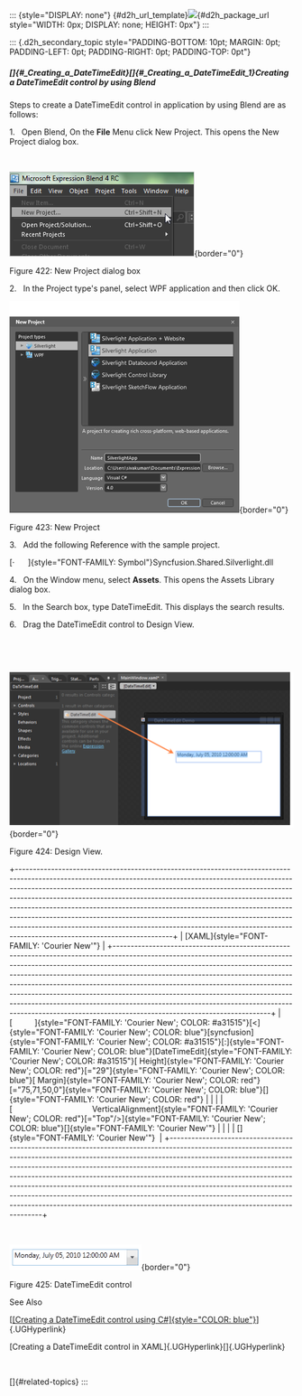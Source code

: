 ::: {style="DISPLAY: none"}
[](ms-xhelp:///?Id=d2h_url_template){#d2h_url_template}![](!package_url!){#d2h_package_url style="WIDTH: 0px; DISPLAY: none; HEIGHT: 0px"}
:::

::: {.d2h_secondary_topic style="PADDING-BOTTOM: 10pt; MARGIN: 0pt; PADDING-LEFT: 0pt; PADDING-RIGHT: 0pt; PADDING-TOP: 0pt"}
##### []{#_Creating_a_DateTimeEdit}[]{#_Creating_a_DateTimeEdit_1}Creating a DateTimeEdit control by using Blend

Steps to create a DateTimeEdit control in application by using Blend are as follows:

1.   Open Blend, On the **File** Menu click New Project. This opens the New Project dialog box.

 

![](../ImagesExt/image261_50.png){border="0"}

Figure 422: New Project dialog box

2.   In the Project type's panel, select WPF application and then click OK.

![](../ImagesExt/image261_51.png){border="0"}

Figure 423: New Project

3.   Add the following Reference with the sample project.

[·      ]{style="FONT-FAMILY: Symbol"}Syncfusion.Shared.Silverlight.dll

4.   On the Window menu, select **Assets**. This opens the Assets Library dialog box.

5.   In the Search box, type DateTimeEdit. This displays the search results.

6.   Drag the DateTimeEdit control to Design View.

 

 

![](../ImagesExt/image261_345.png){border="0"}

Figure 424: Design View.

+-------------------------------------------------------------------------------------------------------------------------------------------------------------------------------------------------------------------------------------------------------------------------------------------------------------------------------------------------------------------------------------------------------------------------------------------------------------------------------------------------------------------------------------------------------------------------------------------------------------+
| [XAML]{style="FONT-FAMILY: 'Courier New'"}                                                                                                                                                                                                                                                                                                                                                                                                                                                                                                                                                                  |
+-------------------------------------------------------------------------------------------------------------------------------------------------------------------------------------------------------------------------------------------------------------------------------------------------------------------------------------------------------------------------------------------------------------------------------------------------------------------------------------------------------------------------------------------------------------------------------------------------------------+
| [          ]{style="FONT-FAMILY: 'Courier New'; COLOR: #a31515"}[\<]{style="FONT-FAMILY: 'Courier New'; COLOR: blue"}[syncfusion]{style="FONT-FAMILY: 'Courier New'; COLOR: #a31515"}[:]{style="FONT-FAMILY: 'Courier New'; COLOR: blue"}[DateTimeEdit]{style="FONT-FAMILY: 'Courier New'; COLOR: #a31515"}[ Height]{style="FONT-FAMILY: 'Courier New'; COLOR: red"}[=\"29\"]{style="FONT-FAMILY: 'Courier New'; COLOR: blue"}[ Margin]{style="FONT-FAMILY: 'Courier New'; COLOR: red"}[=\"75,71,50,0\"]{style="FONT-FAMILY: 'Courier New'; COLOR: blue"}[]{style="FONT-FAMILY: 'Courier New'; COLOR: red"} |
|                                                                                                                                                                                                                                                                                                                                                                                                                                                                                                                                                                                                             |
| [                                    VerticalAlignment]{style="FONT-FAMILY: 'Courier New'; COLOR: red"}[=\"Top\"/\>]{style="FONT-FAMILY: 'Courier New'; COLOR: blue"}[]{style="FONT-FAMILY: 'Courier New'"}                                                                                                                                                                                                                                                                                                                                                                                                 |
|                                                                                                                                                                                                                                                                                                                                                                                                                                                                                                                                                                                                             |
| []{style="FONT-FAMILY: 'Courier New'"}                                                                                                                                                                                                                                                                                                                                                                                                                                                                                                                                                                      |
+-------------------------------------------------------------------------------------------------------------------------------------------------------------------------------------------------------------------------------------------------------------------------------------------------------------------------------------------------------------------------------------------------------------------------------------------------------------------------------------------------------------------------------------------------------------------------------------------------------------+

 

![](../ImagesExt/image261_346.png){border="0"}

Figure 425: DateTimeEdit control

See Also

[[[Creating a DateTimeEdit control using C#]{style="COLOR: blue"}]()]{.UGHyperlink}

[Creating a DateTimeEdit control in XAML]{.UGHyperlink}[]{.UGHyperlink}

 

[]{#related-topics}
:::
